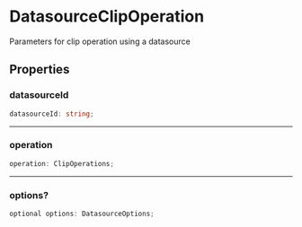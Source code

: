 # DatasourceClipOperation

Parameters for clip operation using a datasource

## Properties

### datasourceId

```ts
datasourceId: string;
```

***

### operation

```ts
operation: ClipOperations;
```

***

### options?

```ts
optional options: DatasourceOptions;
```
